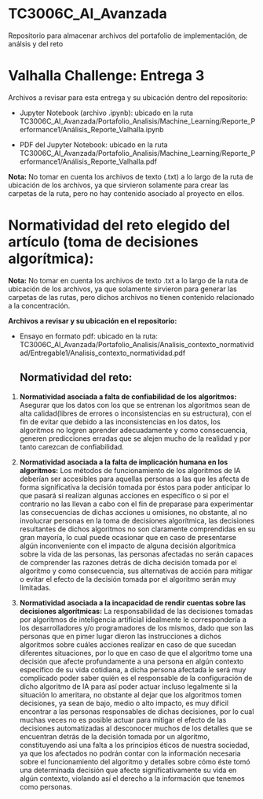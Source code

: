 # TC3006C_AI_Avanzada
Repositorio para almacenar archivos del portafolio de implementación, de análsis y del reto

# Valhalla Challenge: Entrega 3

Archivos a revisar para esta entrega y su ubicación dentro del repositorio:

* Jupyter Notebook (archivo .ipynb): ubicado en la ruta TC3006C_AI_Avanzada/Portafolio_Analisis/Machine_Learning/Reporte_Performance1/Análisis_Reporte_Valhalla.ipynb
   
* PDF del Jupyter Notebook: ubicado en la ruta TC3006C_AI_Avanzada/Portafolio_Analisis/Machine_Learning/Reporte_Performance1/Análisis_Reporte_Valhalla.pdf

**Nota:** No tomar en cuenta los archivos de texto (.txt) a lo largo de la ruta de ubicación de los archivos, ya que sirvieron solamente para crear 
      las carpetas de la ruta, pero no hay contenido asociado al proyecto en ellos.

# Normatividad del reto elegido del artículo (toma de decisiones algorítmica):

**Nota:** No tomar en cuenta los archivos de texto .txt a lo largo de la ruta de ubicación de los archivos, ya que solamente sirvieron para generar 
          las carpetas de las rutas, pero dichos archivos no tienen contenido relacionado a la concentración.

**Archivos a revisar y su ubicación en el repositorio:**

* Ensayo en formato pdf: ubicado en la ruta: TC3006C_AI_Avanzada/Portafolio_Analisis/Analisis_contexto_normatividad/Entregable1/Analisis_contexto_normatividad.pdf

  ## Normatividad del reto:

1. **Normatividad asociada a falta de confiabilidad de los algoritmos:** Asegurar que los datos con los que se entrenan los algoritmos sean de alta calidad(libres de errores
   o inconsistencias en su estructura), con el fin de evitar que debido a las inconsistencias en los datos, los algoritmos no logren aprender adecuadamente y como consecuencia,
   generen predicciones erradas que se alejen mucho de la realidad y por tanto carezcan de confiabilidad.

2. **Normatividad asociada a la falta de implicación humana en los algoritmos:** Los métodos de funcionamiento de los algoritmos de IA deberían ser accesibles para aquellas personas
   a las que les afecta de forma significativa la decisión tomada por éstos para poder anticipar lo que pasará si realizan algunas acciones en específico o si por el contrario no las
   llevan a cabo con el fin de preparase para experimentar las consecuencias de dichas acciones u omisiones, no obstante, al no involucrar personas en la toma de decisiones algorítmica,
   las decisiones resultantes de dichos algoritmos no son claramente comprendidas en su gran mayoría, lo cual puede ocasionar que en caso de presentarse algún inconveniente con el impacto
   de alguna decisión algorítmica sobre la vida de las personas, las personas afectadas no serán capaces de comprender las razones detrás de dicha decisión tomada por el algoritmo y como
   consecuencia, sus alternativas de acción para mitigar o evitar el efecto de la decisión tomada por el algoritmo serán muy limitadas.

3. **Normatividad asociada a la incapacidad de rendir cuentas sobre las decisiones algorítmicas:** La responsabilidad de las decisiones tomadas por algoritmos de inteligencia artificial idealmente
   le correspondería a los desarrolladores y/o programadores de los mismos, dado que son las personas que en pimer lugar dieron las instrucciones a dichos algoritmos sobre cuáles acciones realizar
   en caso de que sucedan diferentes situaciones, por lo que en caso de que el algoritmo tome una decisión que afecte profundamente a una persona en algún contexto específico de su vida cotidiana,
   a dicha persona afectada le será muy complicado poder saber quién es el responsable de la configuración de dicho algoritmo de IA para así poder actuar incluso legalmente si la situación lo
   ameritara, no obstante al dejar que los algoritmos tomen decisiones, ya sean de bajo, medio o alto impacto, es muy difícil encontrar a las personas responsables de dichas
   decisiones, por lo cual muchas veces no es posible actuar para mitigar el efecto de las decisiones automatizadas al desconocer muchos de los detalles que se encuentran detrás
   de la decisión tomada por un algoritmo, constituyendo así una falta a los principios éticos de nuestra sociedad, ya que los afectados no podrán contar con la información necesaria
   sobre el funcionamiento del algoritmo y detalles sobre cómo éste tomó una determinada decisión que afecte significativamente su vida en algún contexto, violando así el derecho a la información
   que tenemos como personas.
    
